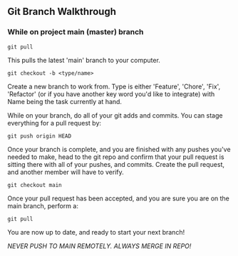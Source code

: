 ## Git Branch Walkthrough
### While on project main (master) branch

`git pull`

This pulls the latest 'main' branch to your computer.

`git checkout -b <type/name>`

Create a new branch to work from. Type is either 'Feature', 'Chore', 'Fix', 'Refactor' (or if you have another key word you'd like to integrate) with Name being the task currently at hand.

While on your branch, do all of your git adds and commits. You can stage everything for a pull request by:

`git push origin HEAD`

Once your branch is complete, and you are finished with any pushes you've needed to make, head to the git repo and confirm that your pull request is sitting there with all of your pushes, and commits.
Create the pull request, and another member will have to verify.

`git checkout main`

Once your pull request has been accepted, and you are sure you are on the main branch, perform a:

`git pull`

You are now up to date, and ready to start your next branch!

_NEVER PUSH TO MAIN REMOTELY. ALWAYS MERGE IN REPO!_